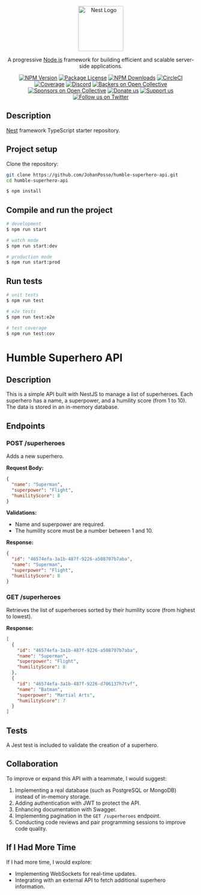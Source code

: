 <p align="center">
  <a href="http://nestjs.com/" target="blank"><img src="https://nestjs.com/img/logo-small.svg" width="120" alt="Nest Logo" /></a>
</p>

[circleci-image]: https://img.shields.io/circleci/build/github/nestjs/nest/master?token=abc123def456
[circleci-url]: https://circleci.com/gh/nestjs/nest

  <p align="center">A progressive <a href="http://nodejs.org" target="_blank">Node.js</a> framework for building efficient and scalable server-side applications.</p>
    <p align="center">
<a href="https://www.npmjs.com/~nestjscore" target="_blank"><img src="https://img.shields.io/npm/v/@nestjs/core.svg" alt="NPM Version" /></a>
<a href="https://www.npmjs.com/~nestjscore" target="_blank"><img src="https://img.shields.io/npm/l/@nestjs/core.svg" alt="Package License" /></a>
<a href="https://www.npmjs.com/~nestjscore" target="_blank"><img src="https://img.shields.io/npm/dm/@nestjs/common.svg" alt="NPM Downloads" /></a>
<a href="https://circleci.com/gh/nestjs/nest" target="_blank"><img src="https://img.shields.io/circleci/build/github/nestjs/nest/master" alt="CircleCI" /></a>
<a href="https://coveralls.io/github/nestjs/nest?branch=master" target="_blank"><img src="https://coveralls.io/repos/github/nestjs/nest/badge.svg?branch=master#9" alt="Coverage" /></a>
<a href="https://discord.gg/G7Qnnhy" target="_blank"><img src="https://img.shields.io/badge/discord-online-brightgreen.svg" alt="Discord"/></a>
<a href="https://opencollective.com/nest#backer" target="_blank"><img src="https://opencollective.com/nest/backers/badge.svg" alt="Backers on Open Collective" /></a>
<a href="https://opencollective.com/nest#sponsor" target="_blank"><img src="https://opencollective.com/nest/sponsors/badge.svg" alt="Sponsors on Open Collective" /></a>
  <a href="https://paypal.me/kamilmysliwiec" target="_blank"><img src="https://img.shields.io/badge/Donate-PayPal-ff3f59.svg" alt="Donate us"/></a>
    <a href="https://opencollective.com/nest#sponsor"  target="_blank"><img src="https://img.shields.io/badge/Support%20us-Open%20Collective-41B883.svg" alt="Support us"></a>
  <a href="https://twitter.com/nestframework" target="_blank"><img src="https://img.shields.io/twitter/follow/nestframework.svg?style=social&label=Follow" alt="Follow us on Twitter"></a>
</p>
  <!--[![Backers on Open Collective](https://opencollective.com/nest/backers/badge.svg)](https://opencollective.com/nest#backer)
  [![Sponsors on Open Collective](https://opencollective.com/nest/sponsors/badge.svg)](https://opencollective.com/nest#sponsor)-->

## Description

[Nest](https://github.com/nestjs/nest) framework TypeScript starter repository.

## Project setup

Clone the repository:

```sh
git clone https://github.com/JohanPosso/humble-superhero-api.git
cd humble-superhero-api
```

```bash
$ npm install
```

## Compile and run the project

```bash
# development
$ npm run start

# watch mode
$ npm run start:dev

# production mode
$ npm run start:prod
```

## Run tests

```bash
# unit tests
$ npm run test

# e2e tests
$ npm run test:e2e

# test coverage
$ npm run test:cov
```

# Humble Superhero API

## Description

This is a simple API built with NestJS to manage a list of superheroes. Each superhero has a name, a superpower, and a humility score (from 1 to 10). The data is stored in an in-memory database.

## Endpoints

### POST /superheroes

Adds a new superhero.

**Request Body:**

```json
{
  "name": "Superman",
  "superpower": "Flight",
  "humilityScore": 8
}
```

**Validations:**

- Name and superpower are required.
- The humility score must be a number between 1 and 10.

**Response:**

```json
{
  "id": "46574efa-3a1b-487f-9226-a508707b7aba",
  "name": "Superman",
  "superpower": "Flight",
  "humilityScore": 8
}
```

### GET /superheroes

Retrieves the list of superheroes sorted by their humility score (from highest to lowest).

**Response:**

```json
[
  {
    "id": "46574efa-3a1b-487f-9226-a508707b7aba",
    "name": "Superman",
    "superpower": "Flight",
    "humilityScore": 8
  },
  {
    "id": "46574efa-3a1b-487f-9226-d706137h7tvf",
    "name": "Batman",
    "superpower": "Martial Arts",
    "humilityScore": 7
  }
]
```

## Tests

A Jest test is included to validate the creation of a superhero.

## Collaboration

To improve or expand this API with a teammate, I would suggest:

1. Implementing a real database (such as PostgreSQL or MongoDB) instead of in-memory storage.
2. Adding authentication with JWT to protect the API.
3. Enhancing documentation with Swagger.
4. Implementing pagination in the `GET /superheroes` endpoint.
5. Conducting code reviews and pair programming sessions to improve code quality.

## If I Had More Time

If I had more time, I would explore:

- Implementing WebSockets for real-time updates.
- Integrating with an external API to fetch additional superhero information.
